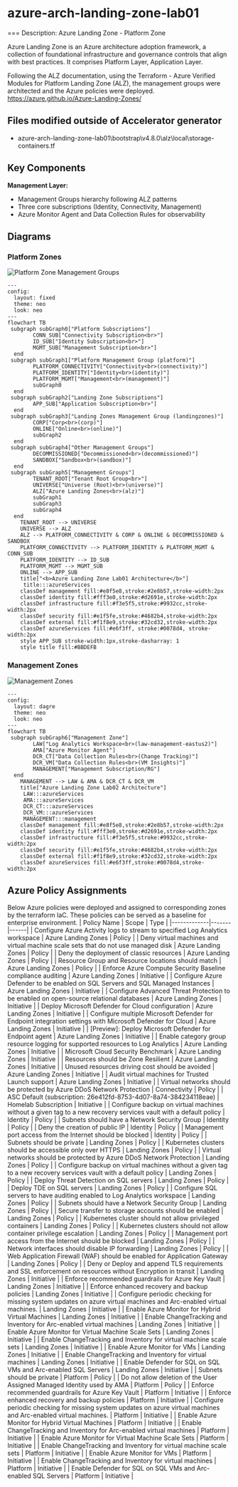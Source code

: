 # azure-arch-landing-zone-lab01
===
Description: Azure Landing Zone - Platform Zone

Azure Landing Zone is an Azure architecture adoption framework, a collection of foundational infrastructure and governance controls that align with best practices. It comprises Platform Layer, Application Layer. 

Following the ALZ documentation, using the Terraform - Azure Verified Modules for Platform Landing Zone (ALZ), the management groups were architected and the Azure policies were deployed.
https://azure.github.io/Azure-Landing-Zones/

## Files modified outside of Accelerator generator
- azure-arch-landing-zone-lab01\bootstrap\v4.8.0\alz\local\storage-containers.tf

## Key Components
**Management Layer:**
- Management Groups hierarchy following ALZ patterns
- Three core subscriptions (Identity, Connectivity, Management)
- Azure Monitor Agent and Data Collection Rules for observability

## Diagrams
### Platform Zones
![Platform Zone Management Groups](diagrams/platform-zone-management-groups.png)
```mermaid
---
config:
  layout: fixed
  theme: neo
  look: neo
---
flowchart TB
 subgraph subGraph0["Platform Subscriptions"]
        CONN_SUB["Connectivity Subscription<br>"]
        ID_SUB["Identity Subscription<br>"]
        MGMT_SUB["Management Subscription<br>"]
  end
 subgraph subGraph1["Platform Management Group (platform)"]
        PLATFORM_CONNECTIVITY["Connectivity<br>(connectivity)"]
        PLATFORM_IDENTITY["Identity<br>(identity)"]
        PLATFORM_MGMT["Management<br>(management)"]
        subGraph0
  end
 subgraph subGraph2["Landing Zone Subscriptions"]
        APP_SUB["Application Subscription<br>"]
  end
 subgraph subGraph3["Landing Zones Management Group (landingzones)"]
        CORP["Corp<br>(corp)"]
        ONLINE["Online<br>(online)"]
        subGraph2
  end
 subgraph subGraph4["Other Management Groups"]
        DECOMMISSIONED["Decommissioned<br>(decommissioned)"]
        SANDBOX["Sandbox<br>(sandbox)"]
  end
 subgraph subGraph5["Management Groups"]
        TENANT_ROOT["Tenant Root Group<br>"]
        UNIVERSE["Universe (Root)<br>(universe)"]
        ALZ["Azure Landing Zones<br>(alz)"]
        subGraph1
        subGraph3
        subGraph4
  end
    TENANT_ROOT --> UNIVERSE
    UNIVERSE --> ALZ
    ALZ --> PLATFORM_CONNECTIVITY & CORP & ONLINE & DECOMMISSIONED & SANDBOX
    PLATFORM_CONNECTIVITY --> PLATFORM_IDENTITY & PLATFORM_MGMT & CONN_SUB
    PLATFORM_IDENTITY --> ID_SUB
    PLATFORM_MGMT --> MGMT_SUB
    ONLINE --> APP_SUB
    title["<b>Azure Landing Zone Lab01 Architecture</b>"]
     title:::azureServices
    classDef management fill:#e8f5e8,stroke:#2e8b57,stroke-width:2px
    classDef identity fill:#fff3e0,stroke:#d2691e,stroke-width:2px
    classDef infrastructure fill:#f3e5f5,stroke:#9932cc,stroke-width:2px
    classDef security fill:#e1f5fe,stroke:#4682b4,stroke-width:2px
    classDef external fill:#f1f8e9,stroke:#32cd32,stroke-width:2px
    classDef azureServices fill:#e6f3ff, stroke:#0078d4, stroke-width:2px
    style APP_SUB stroke-width:1px,stroke-dasharray: 1
    style title fill:#BBDEFB
```

### Management Zones
![Management Zones](diagrams/management-zone-resources.png)
```mermaid
---
config:
  layout: dagre
  theme: neo
  look: neo
---
flowchart TB
 subgraph subGraph6["Management Zone"]
        LAW["Log Analytics Workspace<br>(law-management-eastus2)"]
        AMA["Azure Monitor Agent"]
        DCR_CT["Data Collection Rules<br>(Change Tracking)"]
        DCR_VM["Data Collection Rules<br>(VM Insights)"]
        MANAGEMENT["Management Subscription/RG"]
  end
    MANAGEMENT --> LAW & AMA & DCR_CT & DCR_VM
    title["Azure Landing Zone Lab02 Architecture"]
     LAW:::azureServices
     AMA:::azureServices
     DCR_CT:::azureServices
     DCR_VM:::azureServices
     MANAGEMENT:::management
    classDef management fill:#e8f5e8,stroke:#2e8b57,stroke-width:2px
    classDef identity fill:#fff3e0,stroke:#d2691e,stroke-width:2px
    classDef infrastructure fill:#f3e5f5,stroke:#9932cc,stroke-width:2px
    classDef security fill:#e1f5fe,stroke:#4682b4,stroke-width:2px
    classDef external fill:#f1f8e9,stroke:#32cd32,stroke-width:2px
    classDef azureServices fill:#e6f3ff,stroke:#0078d4,stroke-width:2px

```

## Azure Policy Assignments
Below Azure policies were deployed and assigned to corresponding zones by the terraform IaC. These policies can be served as a baseline for enterprise environment.
| Policy Name | Scope | Type |
|-------------|-------|------|
| Configure Azure Activity logs to stream to specified Log Analytics workspace | Azure Landing Zones | Policy |
| Deny virtual machines and virtual machine scale sets that do not use managed disk | Azure Landing Zones | Policy |
| Deny the deployment of classic resources | Azure Landing Zones | Policy |
| Resource Group and Resource locations should match | Azure Landing Zones | Policy |
| Enforce Azure Compute Security Baseline compliance auditing | Azure Landing Zones | Initiative |
| Configure Azure Defender to be enabled on SQL Servers and SQL Managed Instances | Azure Landing Zones | Initiative |
| Configure Advanced Threat Protection to be enabled on open-source relational databases | Azure Landing Zones | Initiative |
| Deploy Microsoft Defender for Cloud configuration | Azure Landing Zones | Initiative |
| Configure multiple Microsoft Defender for Endpoint integration settings with Microsoft Defender for Cloud | Azure Landing Zones | Initiative |
| [Preview]: Deploy Microsoft Defender for Endpoint agent | Azure Landing Zones | Initiative |
| Enable category group resource logging for supported resources to Log Analytics | Azure Landing Zones | Initiative |
| Microsoft Cloud Security Benchmark | Azure Landing Zones | Initiative |
| Resources should be Zone Resilient | Azure Landing Zones | Initiative |
| Unused resources driving cost should be avoided | Azure Landing Zones | Initiative |
| Audit virtual machines for Trusted Launch support | Azure Landing Zones | Initiative |
| Virtual networks should be protected by Azure DDoS Network Protection | Connectivity | Policy |
| ASC Default (subscription: 26e412fd-8753-4d07-8a74-384234118eae) | Homelab Subscription | Initiative |
| Configure backup on virtual machines without a given tag to a new recovery services vault with a default policy | Identity | Policy |
| Subnets should have a Network Security Group | Identity | Policy |
| Deny the creation of public IP | Identity | Policy |
| Management port access from the Internet should be blocked | Identity | Policy |
| Subnets should be private | Landing Zones | Policy |
| Kubernetes clusters should be accessible only over HTTPS | Landing Zones | Policy |
| Virtual networks should be protected by Azure DDoS Network Protection | Landing Zones | Policy |
| Configure backup on virtual machines without a given tag to a new recovery services vault with a default policy | Landing Zones | Policy |
| Deploy Threat Detection on SQL servers | Landing Zones | Policy |
| Deploy TDE on SQL servers | Landing Zones | Policy |
| Configure SQL servers to have auditing enabled to Log Analytics workspace | Landing Zones | Policy |
| Subnets should have a Network Security Group | Landing Zones | Policy |
| Secure transfer to storage accounts should be enabled | Landing Zones | Policy |
| Kubernetes cluster should not allow privileged containers | Landing Zones | Policy |
| Kubernetes clusters should not allow container privilege escalation | Landing Zones | Policy |
| Management port access from the Internet should be blocked | Landing Zones | Policy |
| Network interfaces should disable IP forwarding | Landing Zones | Policy |
| Web Application Firewall (WAF) should be enabled for Application Gateway | Landing Zones | Policy |
| Deny or Deploy and append TLS requirements and SSL enforcement on resources without Encryption in transit | Landing Zones | Initiative |
| Enforce recommended guardrails for Azure Key Vault | Landing Zones | Initiative |
| Enforce enhanced recovery and backup policies | Landing Zones | Initiative |
| Configure periodic checking for missing system updates on azure virtual machines and Arc-enabled virtual machines. | Landing Zones | Initiative |
| Enable Azure Monitor for Hybrid Virtual Machines | Landing Zones | Initiative |
| Enable ChangeTracking and Inventory for Arc-enabled virtual machines | Landing Zones | Initiative |
| Enable Azure Monitor for Virtual Machine Scale Sets | Landing Zones | Initiative |
| Enable ChangeTracking and Inventory for virtual machine scale sets | Landing Zones | Initiative |
| Enable Azure Monitor for VMs | Landing Zones | Initiative |
| Enable ChangeTracking and Inventory for virtual machines | Landing Zones | Initiative |
| Enable Defender for SQL on SQL VMs and Arc-enabled SQL Servers | Landing Zones | Initiative |
| Subnets should be private | Platform | Policy |
| Do not allow deletion of the User Assigned Managed Identity used by AMA | Platform | Policy |
| Enforce recommended guardrails for Azure Key Vault | Platform | Initiative |
| Enforce enhanced recovery and backup policies | Platform | Initiative |
| Configure periodic checking for missing system updates on azure virtual machines and Arc-enabled virtual machines. | Platform | Initiative |
| Enable Azure Monitor for Hybrid Virtual Machines | Platform | Initiative |
| Enable ChangeTracking and Inventory for Arc-enabled virtual machines | Platform | Initiative |
| Enable Azure Monitor for Virtual Machine Scale Sets | Platform | Initiative |
| Enable ChangeTracking and Inventory for virtual machine scale sets | Platform | Initiative |
| Enable Azure Monitor for VMs | Platform | Initiative |
| Enable ChangeTracking and Inventory for virtual machines | Platform | Initiative |
| Enable Defender for SQL on SQL VMs and Arc-enabled SQL Servers | Platform | Initiative |
